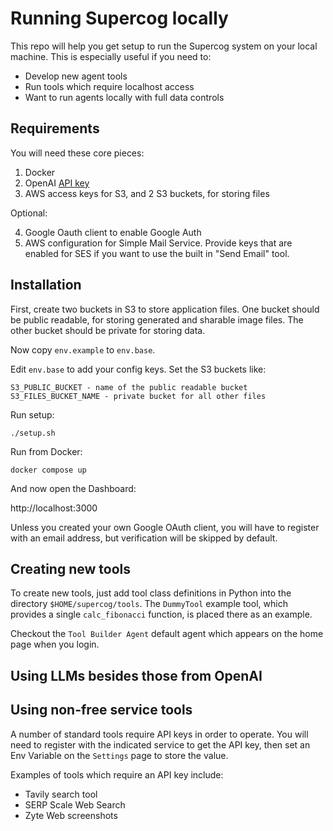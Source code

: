 # Running Supercog locally

This repo will help you get setup to run the Supercog system on your local
machine. This is especially useful if you need to:

- Develop new agent tools
- Run tools which require localhost access
- Want to run agents locally with full data controls

## Requirements

You will need these core pieces:

1. Docker
2. OpenAI [API key](https://openai.com/index/openai-api/)
3. AWS access keys for S3, and 2 S3 buckets, for storing files

Optional:

4. Google Oauth client to enable Google Auth
5. AWS configuration for Simple Mail Service. Provide keys that are enabled for SES
if you want to use the built in "Send Email" tool.

## Installation

First, create two buckets in S3 to store application files. One bucket should be
public readable, for storing generated and sharable image files. The other bucket
should be private for storing data.

Now copy `env.example` to `env.base`.

Edit `env.base` to add your config keys. Set the S3 buckets like:

    S3_PUBLIC_BUCKET - name of the public readable bucket
    S3_FILES_BUCKET_NAME - private bucket for all other files

Run setup:

    ./setup.sh

Run from Docker:

    docker compose up

And now open the Dashboard:

http://localhost:3000

Unless you created your own Google OAuth client, you will have to register with an
email address, but verification will be skipped by default.

## Creating new tools

To create new tools, just add tool class definitions in Python into
the directory `$HOME/supercog/tools`. The `DummyTool` example tool,
which provides a single `calc_fibonacci` function, is placed there
as an example.

Checkout the `Tool Builder Agent` default agent which appears on the home page
when you login.

## Using LLMs besides those from OpenAI

## Using non-free service tools

A number of standard tools require API keys in order to operate. You will need to
register with the indicated service to get the API key, then set an Env Variable
on the `Settings` page to store the value.

Examples of tools which require an API key include:

- Tavily search tool
- SERP Scale Web Search
- Zyte Web screenshots
